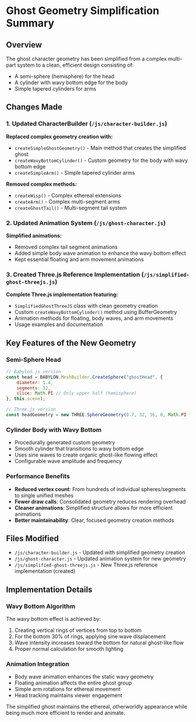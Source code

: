 # Ghost Geometry Simplification Summary

## Overview
The ghost character geometry has been simplified from a complex multi-part system to a clean, efficient design consisting of:
- A semi-sphere (hemisphere) for the head
- A cylinder with wavy bottom edge for the body
- Simple tapered cylinders for arms

## Changes Made

### 1. Updated CharacterBuilder (`/js/character-builder.js`)

**Replaced complex geometry creation with:**
- `createSimpleGhostGeometry()` - Main method that creates the simplified ghost
- `createWavyBottomCylinder()` - Custom geometry for the body with wavy bottom edge
- `createSimpleArm()` - Simple tapered cylinder arms

**Removed complex methods:**
- `createWisp()` - Complex ethereal extensions
- `createArm()` - Complex multi-segment arms  
- `createGhostTail()` - Multi-segment tail system

### 2. Updated Animation System (`/js/ghost-character.js`)

**Simplified animations:**
- Removed complex tail segment animations
- Added simple body wave animation to enhance the wavy bottom effect
- Kept essential floating and arm movement animations

### 3. Created Three.js Reference Implementation (`/js/simplified-ghost-threejs.js`)

**Complete Three.js implementation featuring:**
- `SimplifiedGhostThreeJS` class with clean geometry creation
- Custom `createWavyBottomCylinder()` method using BufferGeometry
- Animation methods for floating, body waves, and arm movements
- Usage examples and documentation

## Key Features of the New Geometry

### Semi-Sphere Head
```javascript
// Babylon.js version
const head = BABYLON.MeshBuilder.CreateSphere("ghostHead", {
    diameter: 1.4,
    segments: 32,
    slice: Math.PI // Only upper half (hemisphere)
}, this.scene);

// Three.js version  
const headGeometry = new THREE.SphereGeometry(0.7, 32, 16, 0, Math.PI * 2, 0, Math.PI / 2);
```

### Cylinder Body with Wavy Bottom
- Procedurally generated custom geometry
- Smooth cylinder that transitions to wavy bottom edge
- Uses sine waves to create organic ghost-like flowing effect
- Configurable wave amplitude and frequency

### Performance Benefits
- **Reduced vertex count**: From hundreds of individual spheres/segments to single unified meshes
- **Fewer draw calls**: Consolidated geometry reduces rendering overhead  
- **Cleaner animations**: Simplified structure allows for more efficient animations
- **Better maintainability**: Clear, focused geometry creation methods

## Files Modified
- `/js/character-builder.js` - Updated with simplified geometry creation
- `/js/ghost-character.js` - Updated animation system for new geometry
- `/js/simplified-ghost-threejs.js` - New Three.js reference implementation (created)

## Implementation Details

### Wavy Bottom Algorithm
The wavy bottom effect is achieved by:
1. Creating vertical rings of vertices from top to bottom
2. For the bottom 30% of rings, applying sine wave displacement
3. Wave intensity increases toward the bottom for natural ghost-like flow
4. Proper normal calculation for smooth lighting

### Animation Integration
- Body wave animation enhances the static wavy geometry
- Floating animation affects the entire ghost group
- Simple arm rotations for ethereal movement
- Head tracking maintains viewer engagement

The simplified ghost maintains the ethereal, otherworldly appearance while being much more efficient to render and animate.